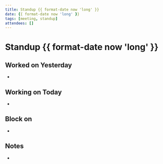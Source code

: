 ```yaml
---
title: Standup {{ format-date now 'long' }}
date: {{ format-date now 'long' }}
tags: [meeting, standup]
attendees: []
---
```


# Standup {{ format-date now 'long' }}

## Worked on Yesterday

-

## Working on Today

-

## Block on

-

## Notes

-

